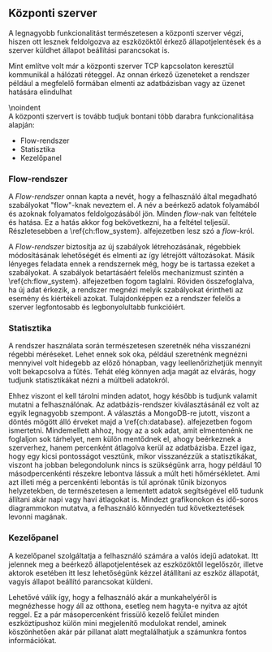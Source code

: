 ## Központi szerver
A legnagyobb funkcionalitást természetesen a központi szerver végzi, hiszen ott
lesznek feldolgozva az eszközöktől érkező állapotjelentések és a szerver küldhet
állapot beállítási parancsokat is.

Mint említve volt már a központi szerver TCP kapcsolaton keresztül kommunikál a
hálózati réteggel. Az onnan érkező üzeneteket a rendszer például a megfelelő
formában elmenti az adatbázisban vagy az üzenet hatására elindulhat

\noindent  
A központi szervert is tovább tudjuk bontani több darabra funkcionalitása alapján:

- Flow-rendszer
- Statisztika
- Kezelőpanel

### Flow-rendszer
A *Flow-rendszer* onnan kapta a nevét, hogy a felhasználó által megadható szabályokat
"flow"-knak neveztem el. A név a beérkező adatok folyamából és azoknak folyamatos
feldolgozásából jön. Minden *flow*-nak van feltétele és hatása. Ez a hatás akkor fog
bekövetkezni, ha a feltétel teljesül. Részletesebben a \ref{ch:flow_system}.
alfejezetben lesz szó a *flow*-król.

A *Flow-rendszer* biztosítja az új szabályok létrehozásának, régebbiek módosításának
lehetőségét és elmenti az így létrejött változásokat. Másik lényeges feladata ennek
a rendszernek még, hogy be is tartassa ezeket a szabályokat. A szabályok betartásáért
felelős mechanizmust szintén a \ref{ch:flow_system}. alfejezetben fogom taglalni.
Röviden összefoglalva, ha új adat érkezik, a rendszer megnézi melyik szabályokat
érintheti az esemény és kiértékeli azokat. Tulajdonképpen ez a rendszer felelős
a szerver legfontosabb és legbonyolultabb funkcióiért.

### Statisztika
A rendszer használata során természetesen szeretnék néha visszanézni régebbi
méréseket. Lehet ennek sok oka, például szeretnénk megnézni mennyivel volt hidegebb
az előző hónapban, vagy leellenőrizhetjük mennyit volt bekapcsolva a fűtés. Tehát
elég könnyen adja magát az elvárás, hogy tudjunk statisztikákat nézni a múltbeli adatokról.

Ehhez viszont el kell tárolni minden adatot, hogy később is tudjunk valamit mutatni
a felhasználónak. Az adatbázis-rendszer kiválasztásánál ez volt az egyik legnagyobb
szempont. A választás a MongoDB-re jutott, viszont a döntés mögött álló érveket majd
a \ref{ch:database}. alfejezetben fogom ismertetni. Mindemellett ahhoz, hogy az a
sok adat, amit elmentenénk ne foglaljon sok tárhelyet, nem külön mentődnek el, ahogy
beérkeznek a szerverhez, hanem percenként átlagolva kerül az adatbázisba. Ezzel
igaz, hogy egy kicsi pontosságot vesztünk, mikor visszanézzük a statisztikákat,
viszont ha jobban belegondolunk nincs is szükségünk arra, hogy például 10 másodpercenkénti
részekre lebontva lássuk a múlt heti hőmérsékletet. Ami azt illeti még a percenkénti
lebontás is túl aprónak tűnik bizonyos helyzetekben, de természetesen a lementett
adatok segítségével elő tudunk állítani akár napi vagy havi átlagokat is.
Mindezt grafikonokon és idő-soros diagrammokon mutatva, a felhasználó könnyedén tud
következtetések levonni magának.

### Kezelőpanel
A kezelőpanel szolgáltatja a felhasználó számára a valós idejű adatokat. Itt jelennek
meg a beérkező állapotjelentések az eszközöktől legelőször, illetve aktorok esetében
itt lesz lehetőségünk kézzel átállítani az eszköz állapotát, vagyis állapot beállító
parancsokat küldeni.

Lehetővé válik így, hogy a felhasználó akár a munkahelyéről is megnézhesse hogy
áll az otthona, esetleg nem hagyta-e nyitva az ajtót reggel. Ez a pár másopercenként
frissülő kezelő felület minden eszköztípushoz külön mini megjelenítő modulokat
rendel, aminek köszönhetően akár pár pillanat alatt megtalálhatjuk a számunkra
fontos információkat.
